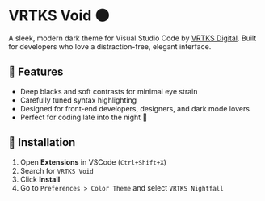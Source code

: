 # VRTKS Void 🌑  
A sleek, modern dark theme for Visual Studio Code by [VRTKS Digital](https://vorteksdigital.co.za). Built for developers who love a distraction-free, elegant interface.

## 🎨 Features

- Deep blacks and soft contrasts for minimal eye strain
- Carefully tuned syntax highlighting
- Designed for front-end developers, designers, and dark mode lovers
- Perfect for coding late into the night 🌙

## 🚀 Installation

1. Open **Extensions** in VSCode (`Ctrl+Shift+X`)
2. Search for `VRTKS Void`
3. Click **Install**
4. Go to `Preferences > Color Theme` and select `VRTKS Nightfall`

